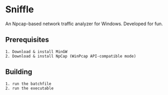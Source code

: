 # Sniffle

 An Npcap-based network traffic analyzer for Windows. Developed for fun. 

 ## Prerequisites
    1. Download & install MinGW
    2. Download & install NpCap (WinPcap API-compatible mode)


## Building
    1. run the batchfile
    2. run the executable

